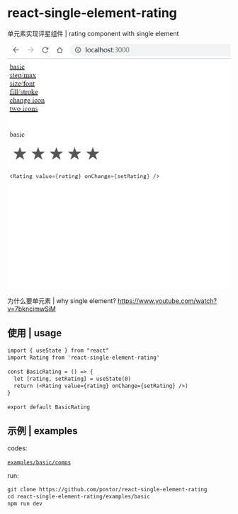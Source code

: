 # react-single-element-rating

单元素实现评星组件 | rating component with single element

![screenshot](./screenshot.gif)

为什么要单元素 | why single element? https://www.youtube.com/watch?v=7bkncimwSiM

## 使用 | usage

```
import { useState } from "react"
import Rating from 'react-single-element-rating'

const BasicRating = () => {
  let [rating, setRating] = useState(0)
  return (<Rating value={rating} onChange={setRating} />)
}

export default BasicRating
```

## 示例 | examples

codes:

[`examples/basic/comps`](./examples/basic/comps)

run:

```
git clone https://github.com/postor/react-single-element-rating
cd react-single-element-rating/examples/basic
npm run dev
```
